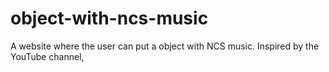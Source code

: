 # object-with-ncs-music
A website where the user can put a object with NCS music. Inspired by the YouTube channel, 
